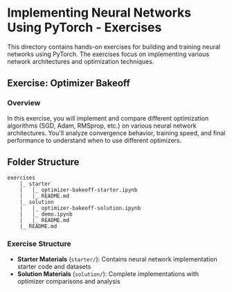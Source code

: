 # Implementing Neural Networks Using PyTorch - Exercises

This directory contains hands-on exercises for building and training neural networks using PyTorch. The exercises focus on implementing various network architectures and optimization techniques.

## Exercise: Optimizer Bakeoff

### Overview
In this exercise, you will implement and compare different optimization algorithms (SGD, Adam, RMSprop, etc.) on various neural network architectures. You'll analyze convergence behavior, training speed, and final performance to understand when to use different optimizers.

## Folder Structure

```
exercises
    |_ starter
    |   |_ optimizer-bakeoff-starter.ipynb
    |   |_ README.md
    |_ solution
    |   |_ optimizer-bakeoff-solution.ipynb
    |   |_ demo.ipynb
    |   |_ README.md
    |_ README.md
```

### Exercise Structure
- **Starter Materials** (`starter/`): Contains neural network implementation starter code and datasets
- **Solution Materials** (`solution/`): Complete implementations with optimizer comparisons and analysis